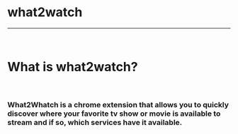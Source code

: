 # what2watch
***
<br>

# What is what2watch?
<br>

### What2Whatch is a chrome extension that allows you to quickly discover where your favorite tv show or movie is available to stream and if so, which services have it available.